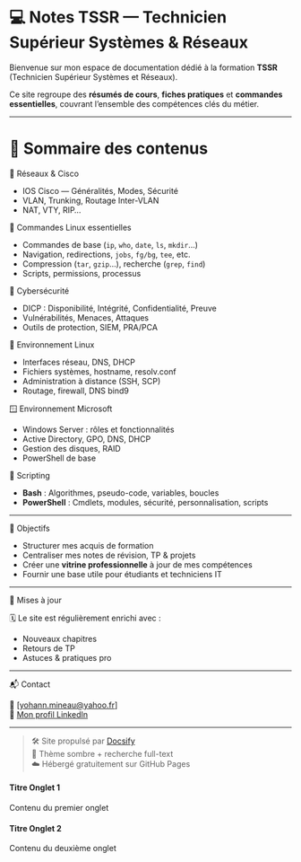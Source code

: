 # 💻 Notes TSSR — Technicien Supérieur Systèmes & Réseaux

Bienvenue sur mon espace de documentation dédié à la formation **TSSR** (Technicien Supérieur Systèmes et Réseaux).

Ce site regroupe des **résumés de cours**, **fiches pratiques** et **commandes essentielles**, couvrant l’ensemble des compétences clés du métier.

---

# 🧭 Sommaire des contenus

 📡 Réseaux & Cisco
- IOS Cisco — Généralités, Modes, Sécurité
- VLAN, Trunking, Routage Inter-VLAN
- NAT, VTY, RIP…

🐧 Commandes Linux essentielles
- Commandes de base (`ip`, `who`, `date`, `ls`, `mkdir`…)
- Navigation, redirections, `jobs`, `fg/bg`, `tee`, etc.
- Compression (`tar`, `gzip`…), recherche (`grep`, `find`)
- Scripts, permissions, processus

🔐 Cybersécurité
- DICP : Disponibilité, Intégrité, Confidentialité, Preuve
- Vulnérabilités, Menaces, Attaques
- Outils de protection, SIEM, PRA/PCA

🐧 Environnement Linux
- Interfaces réseau, DNS, DHCP
- Fichiers systèmes, hostname, resolv.conf
- Administration à distance (SSH, SCP)
- Routage, firewall, DNS bind9

 🪟 Environnement Microsoft
- Windows Server : rôles et fonctionnalités
- Active Directory, GPO, DNS, DHCP
- Gestion des disques, RAID
- PowerShell de base

📜 Scripting
- **Bash** : Algorithmes, pseudo-code, variables, boucles
- **PowerShell** : Cmdlets, modules, sécurité, personnalisation, scripts

---

🎯 Objectifs

- Structurer mes acquis de formation
- Centraliser mes notes de révision, TP & projets
- Créer une **vitrine professionnelle** à jour de mes compétences
- Fournir une base utile pour étudiants et techniciens IT

---

🔄 Mises à jour

🗓️ Le site est régulièrement enrichi avec :
- Nouveaux chapitres
- Retours de TP
- Astuces & pratiques pro

---

📬 Contact

📧 [yohann.mineau@yahoo.fr]  
💼 [Mon profil LinkedIn](https://www.linkedin.com/in/ymn/)

---

> 🛠️ Site propulsé par [Docsify](https://docsify.js.org)  
> 🎨 Thème sombre + recherche full-text  
> ☁️ Hébergé gratuitement sur GitHub Pages

<!-- tabs:start -->

#### **Titre Onglet 1**
Contenu du premier onglet

#### **Titre Onglet 2**
Contenu du deuxième onglet

<!-- tabs:end -->